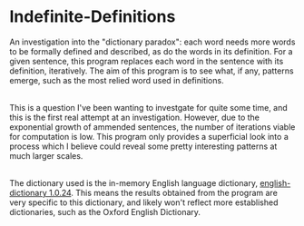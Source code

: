# Indefinite-Definitions
An investigation into the "dictionary paradox": each word needs more words to be formally defined and described, as do the words in its definition. For a given sentence, this program replaces each word in the sentence with its definition, iteratively. The aim of this program is to see what, if any, patterns emerge, such as the most relied word used in definitions.<br><br>

This is a question I've been wanting to investgate for quite some time, and this is the first real attempt at an investigation. However, due to the exponential growth of ammended sentences, the number of iterations viable for computation is low. This program only provides a superficial look into a process which I believe could reveal some pretty interesting patterns at much larger scales. <br><br>

The dictionary used is the in-memory English language dictionary, [english-dictionary 1.0.24](https://pypi.org/project/english-dictionary/). This means the results obtained from the program are very specific to this dictionary, and likely won't reflect more established dictionaries, such as the Oxford English Dictionary.
